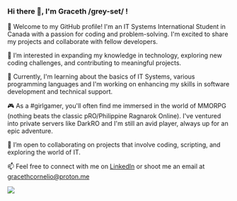### Hi there 👋, I'm Graceth /grey-set/ !

🌟 Welcome to my GitHub profile! I'm an IT Systems International Student in Canada with a passion for coding and problem-solving. I'm excited to share my projects and collaborate with fellow developers.

👀 I’m interested in expanding my knowledge in technology, exploring new coding challenges, and contributing to meaningful projects.

🌱 Currently, I'm learning about the basics of IT Systems, various programming languages and I'm working on enhancing my skills in software development and technical support.

🎮 As a #girlgamer, you'll often find me immersed in the world of MMORPG (nothing beats the classic pRO/Philippine Ragnarok Online). I've ventured into private servers like DarkRO and I'm still an avid player, always up for an epic adventure.

💞️ I’m open to collaborating on projects that involve coding, scripting, and exploring the world of IT.

📫 Feel free to connect with me on [LinkedIn](https://www.linkedin.com/in/gracethcornelio/) or shoot me an email at gracethcornelio@proton.me

![](https://komarev.com/ghpvc/?username=gracethcor&style=for-the-badge&color=ff69b4)

<!---
gracethcor/gracethcor is a ✨ special ✨ repository because its README.md appears on your GitHub profile.
You can click the Preview link to see how your changes will appear on your profile before committing.
--->
